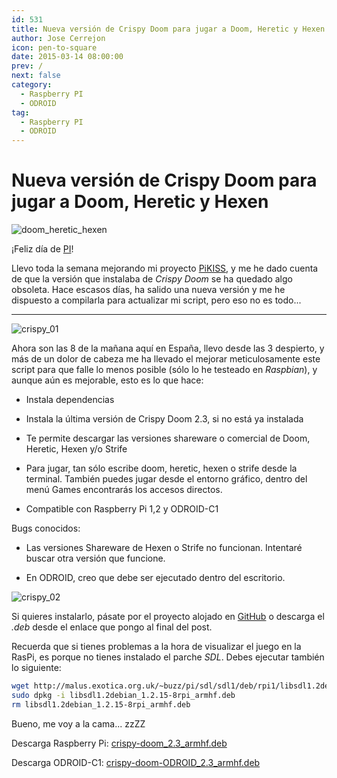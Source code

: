 ```yaml
---
id: 531
title: Nueva versión de Crispy Doom para jugar a Doom, Heretic y Hexen
author: Jose Cerrejon
icon: pen-to-square
date: 2015-03-14 08:00:00
prev: /
next: false
category:
  - Raspberry PI
  - ODROID
tag:
  - Raspberry PI
  - ODROID
---
```


# Nueva versión de Crispy Doom para jugar a Doom, Heretic y Hexen

![doom_heretic_hexen](/images/2015/03/doom_heretic_hexen.png)

¡Feliz día de [PI](http://es.wikipedia.org/wiki/D%C3%ADa_de_π)!

Llevo toda la semana mejorando mi proyecto [PiKISS](https://github.com/jmcerrejon/PiKISS), y me he dado cuenta de que la versión que instalaba de *Crispy Doom* se ha quedado algo obsoleta. Hace escasos días, ha salido una nueva versión y me he dispuesto a compilarla para actualizar mi script, pero eso no es todo...

- - -
![crispy_01](/images/2015/03/crispy_script_01.png)

Ahora son las 8 de la mañana aquí en España, llevo desde las 3 despierto, y más de un dolor de cabeza me ha llevado el mejorar meticulosamente este script para que falle lo menos posible (sólo lo he testeado en *Raspbian*), y aunque aún es mejorable, esto es lo que hace:

* Instala dependencias

* Instala la última versión de Crispy Doom 2.3, si no está ya instalada

* Te permite descargar las versiones shareware o comercial de Doom, Heretic, Hexen y/o Strife

* Para jugar, tan sólo escribe doom, heretic, hexen o strife desde la terminal. También puedes jugar desde el entorno gráfico, dentro del menú Games encontrarás los accesos directos.

* Compatible con Raspberry Pi 1,2 y ODROID-C1

Bugs conocidos:

* Las versiones Shareware de Hexen o Strife no funcionan. Intentaré buscar otra versión que funcione.

* En ODROID, creo que debe ser ejecutado dentro del escritorio.

![crispy_02](/images/2015/03/crispy_script_02.png)

Si quieres instalarlo, pásate por el proyecto alojado en [GitHub](https://github.com/jmcerrejon/PiKISS) o descarga el *.deb* desde el enlace que pongo al final del post.

Recuerda que si tienes problemas a la hora de visualizar el juego en la RasPi, es porque no tienes instalado el parche *SDL*. Debes ejecutar también lo siguiente:

```bash
wget http://malus.exotica.org.uk/~buzz/pi/sdl/sdl1/deb/rpi1/libsdl1.2debian_1.2.15-8rpi_armhf.deb
sudo dpkg -i libsdl1.2debian_1.2.15-8rpi_armhf.deb
rm libsdl1.2debian_1.2.15-8rpi_armhf.deb
```

Bueno, me voy a la cama... zzZZ

Descarga Raspberry Pi: [crispy-doom_2.3_armhf.deb](/res/crispy-doom_2.3_armhf.deb)

Descarga ODROID-C1: [crispy-doom-ODROID_2.3_armhf.deb](/res/crispy-doom-ODROID_2.3_armhf.deb)